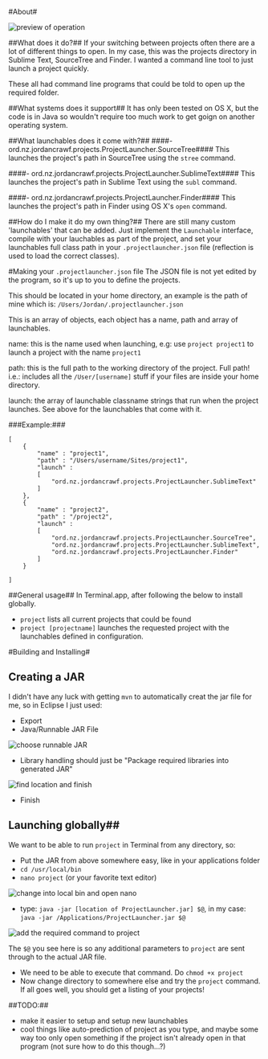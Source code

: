 #About#

![preview of operation](https://bytebucket.org/jordancrawfordnz/projectlauncher/raw/8ae20985e17e1cef200c2e47ebef95e41fd8f989/images/preview.gif)

##What does it do?##
If your switching between projects often there are a lot of different things to open. In my case, this was the projects directory in Sublime Text, SourceTree and Finder. I wanted a command line tool to just launch a project quickly.

These all had command line programs that could be told to open up the required folder.

##What systems does it support##
It has only been tested on OS X, but the code is in Java so wouldn't require too much work to get goign on another operating system.

##What launchables does it come with?##
####- ord.nz.jordancrawf.projects.ProjectLauncher.SourceTree####
This launches the project's path in SourceTree using the ``stree`` command.

####- ord.nz.jordancrawf.projects.ProjectLauncher.SublimeText####
This launches the project's path in Sublime Text using the ``subl`` command.

####- ord.nz.jordancrawf.projects.ProjectLauncher.Finder####
This launches the project's path in Finder using OS X's ``open`` command.

##How do I make it do my own thing?##
There are still many custom 'launchables' that can be added. Just implement the ``Launchable`` interface, compile with your lauchables as part of the project,  and set your launchables full class path in your ``.projectlauncher.json`` file (reflection is used to load the correct classes).

#Making your ``.projectlauncher.json`` file
The JSON file is not yet edited by the program, so it's up to you to define the projects.

This should be located in your home directory, an example is the path of mine which is: ``/Users/Jordan/.projectlauncher.json``

This is an array of objects, each object has a name, path and array of launchables.

name: this is the name used when launching, e.g: use ``project project1`` to launch a project with the name ``project1``

path: this is the full path to the working directory of the project. Full path! i.e.: includes all the ``/User/[username]`` stuff if your files are inside your home directory.

launch: the array of launchable classname strings that run when the project launches. See above for the launchables that come with it.

###Example:###

	[
		{
			"name" : "project1",
			"path" : "/Users/username/Sites/project1",
			"launch" :
			[
				"ord.nz.jordancrawf.projects.ProjectLauncher.SublimeText"
			]
		},
		{
			"name" : "project2",
			"path" : "/project2",
			"launch" :
			[
				"ord.nz.jordancrawf.projects.ProjectLauncher.SourceTree",
	            "ord.nz.jordancrawf.projects.ProjectLauncher.SublimeText",
	            "ord.nz.jordancrawf.projects.ProjectLauncher.Finder"
			]
		}

	]

##General usage##
In Terminal.app, after following the below to install globally.

- ``project`` lists all current projects that could be found
- ``project [projectname]`` launches the requested project with the launchables defined in configuration.

#Building and Installing#
## Creating a JAR ##
I didn't have any luck with getting ```mvn``` to automatically creat the jar file for me, so in Eclipse I just used:

- Export
- Java/Runnable JAR File


![choose runnable JAR](https://bytebucket.org/jordancrawfordnz/projectlauncher/raw/970cb4fea46547ac8fd542094c57b4befd568252/images/making_jar_1.jpg)

- Library handling should just be "Package required libraries into generated JAR"


![find location and finish](https://bytebucket.org/jordancrawfordnz/projectlauncher/raw/970cb4fea46547ac8fd542094c57b4befd568252/images/making_jar_2.jpg)

- Finish


## Launching globally##
We want to be able to run ```project``` in Terminal from any directory, so:

- Put the JAR from above somewhere easy, like in your applications folder
- ``cd /usr/local/bin``
- ``nano project`` (or your favorite text editor)


![change into local bin and open nano](https://bytebucket.org/jordancrawfordnz/projectlauncher/raw/970cb4fea46547ac8fd542094c57b4befd568252/images/setting_up_1.jpg)

- type: ``java -jar [location of ProjectLauncher.jar] $@``,  in my case: ``java -jar /Applications/ProjectLauncher.jar $@``


![add the required command to project](https://bytebucket.org/jordancrawfordnz/projectlauncher/raw/970cb4fea46547ac8fd542094c57b4befd568252/images/setting_up_2.jpg)

The ``$@`` you see here is so any additional parameters to ``project`` are sent through to the actual JAR file.
		
- We need to be able to execute that command. Do ``chmod +x project``
- Now change directory to somewhere else and try the ``project`` command. If all goes well, you should get a listing of your projects!

##TODO:##
- make it easier to setup and setup new launchables
- cool things like auto-prediction of project as you type, and maybe some way too only open something if the project isn't already open in that program (not sure how to do this though...?)
